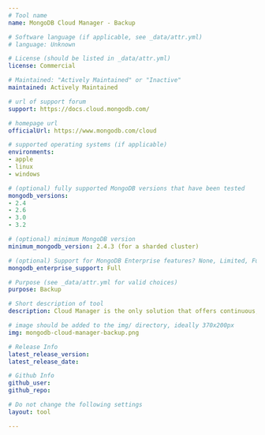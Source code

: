 ```yaml
---
# Tool name
name: MongoDB Cloud Manager - Backup

# Software language (if applicable, see _data/attr.yml)
# language: Unknown

# License (should be listed in _data/attr.yml)
license: Commercial

# Maintained: "Actively Maintained" or "Inactive"
maintained: Actively Maintained

# url of support forum
support: https://docs.cloud.mongodb.com/

# homepage url
officialUrl: https://www.mongodb.com/cloud

# supported operating systems (if applicable)
environments:
- apple
- linux
- windows

# (optional) fully supported MongoDB versions that have been tested
mongodb_versions:
- 2.4
- 2.6
- 3.0
- 3.2

# (optional) minimum MongoDB version
minimum_mongodb_version: 2.4.3 (for a sharded cluster)

# (optional) Support for MongoDB Enterprise features? None, Limited, Full
mongodb_enterprise_support: Full

# Purpose (see _data/attr.yml for valid choices)
purpose: Backup

# Short description of tool
description: Cloud Manager is the only solution that offers continuous, real-time backup for MongoDB with point-in-time recovery of replica sets and cluster-wide snapshots of sharded clusters.

# image should be added to the img/ directory, ideally 370x200px
img: mongodb-cloud-manager-backup.png

# Release Info
latest_release_version: 
latest_release_date: 

# Github Info
github_user: 
github_repo: 

# Do not change the following settings
layout: tool

---
```


